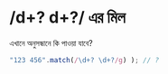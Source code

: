 # /d+? d+?/ এর মিল

এখানে অনুসন্ধানে কি পাওয়া যাবে?

```js
"123 456".match(/\d+? \d+?/g) ); // ?
```
